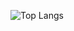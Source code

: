 ![Top Langs](https://github-readme-stats.vercel.app/api/top-langs/?username=xPretti&layout=compact)

